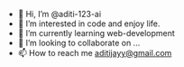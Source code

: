 - 👋 Hi, I’m @aditi-123-ai
- 👀 I’m interested in code and enjoy life.
- 🌱 I’m currently learning web-development
- 💞️ I’m looking to collaborate on ...
- 📫 How to reach me aditijayy@gmail.com

<!---
aditi-123-ai/aditi-123-ai is a ✨ special ✨ repository because its `README.md` (this file) appears on your GitHub profile.
You can click the Preview link to take a look at your changes.
--->

